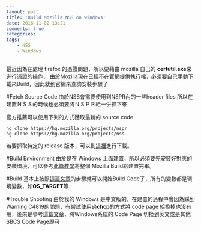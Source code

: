 ```yaml
---
layout: post
title: 'Build Mozilla NSS on windows'
date: 2016-11-02 13:21
comments: true
categories:
tags:
	- NSS
	- Windows
---
```

   最近因為在處理 firefox 的憑證問題，所以要藉由 mozilla 自己的 **certutil.exe**來進行憑證的操作，
由於Mozilla現在已經不在官網提供執行檔，必須要自己手動下載來Build，因此就到官網來查詢安裝步驟了

<!--more-->

#Fetch Source Code
由於NSS會需要使用到NSPR內的一些header files,所以在建置ＮＳＳ的時候也必須要將ＮＳＰＲ給一併抓下來

官方推薦可以使用下列的方式獲取最新的 source code

```
hg clone https://hg.mozilla.org/projects/nspr
hg clone https://hg.mozilla.org/projects/nss
```

若要抓取特定的 release 版本，可以到[這裡](https://ftp.mozilla.org/pub/security/nss/releases/)進行下載。

#Build Environment
由於是在 Windows 上面建置，所以必須要先安裝好對應的安裝環境，可以參考[此篇教學](https://developer.mozilla.org/en-US/docs/Mozilla/Developer_guide/Build_Instructions/Windows_Prerequisites)將整個 Mozilla Build給建置完畢。

#Build
基本上按照[這篇文章](https://developer.mozilla.org/en-US/docs/Mozilla/Projects/NSS/Building)的步驟就可以開始Build Code了，所有的變數都是環境變數，如**OS_TARGET**等


#Trouble Shooting
由於我的 Windows 是中文版的，在建置的過程中會因為踩到Warning C4819的問題，有嘗試使用過**chcp**的方式將 code page 給換掉也沒有用，後來是參考[這篇文章](https://groups.google.com/a/chromium.org/forum/#!topic/chromium-dev/3DV8Huz5C0M)，將Windows系統的 Code Page 切換到英文或是其他 SBCS Code Page即可
